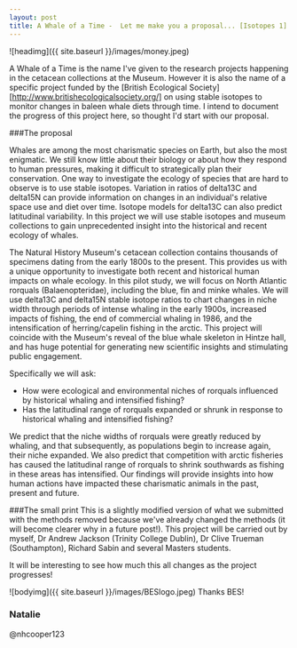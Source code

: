 ```yaml
---
layout: post
title: A Whale of a Time -  Let me make you a proposal... [Isotopes 1]
---
```


![headimg]({{ site.baseurl }}/images/money.jpeg)


A Whale of a Time is the name I've given to the research projects happening in the cetacean collections at the Museum. However it is also the name of a specific project funded by the [British Ecological Society][http://www.britishecologicalsociety.org/] on using stable isotopes to monitor changes in baleen whale diets through time. I intend to document the progress of this project here, so thought I'd start with our proposal.

###The proposal

Whales are among the most charismatic species on Earth, but also the most enigmatic. We still know little about their biology or about how they respond to human pressures, making it difficult to strategically plan their conservation. One way to investigate the ecology of species that are hard to observe is to use stable isotopes. Variation in ratios of delta13C and delta15N can provide information on changes in an individual's relative space use and diet over time. Isotope models for delta13C can also predict latitudinal variability. In this project we will use stable isotopes and museum collections to gain unprecedented insight into the historical and recent ecology of whales.

The Natural History Museum's cetacean collection contains thousands of specimens dating from the early 1800s to the present. This provides us with a unique opportunity to investigate both recent and historical human impacts on whale ecology. In this pilot study, we will focus on North Atlantic rorquals (Balaenopteridae), including the blue, fin and minke whales. We will use delta13C and delta15N stable isotope ratios to chart changes in niche width through periods of intense whaling in the early 1900s, increased impacts of fishing, the end of commercial whaling in 1986, and the intensification of herring/capelin fishing in the arctic. This project will coincide with the Museum's reveal of the blue whale skeleton in Hintze hall, and has huge potential for generating new scientific insights and stimulating public engagement. 

Specifically we will ask:

* How were ecological and environmental niches of rorquals influenced by historical whaling and intensified fishing? 
* Has the latitudinal range of rorquals expanded or shrunk in response to historical whaling and intensified fishing?

We predict that the niche widths of rorquals were greatly reduced by whaling, and that subsequently, as populations begin to increase again, their niche expanded. We also predict that competition with arctic fisheries has caused the latitudinal range of rorquals to shrink southwards as fishing in these areas has intensified. Our findings will provide insights into how human actions have impacted these charismatic animals in the past, present and future.

###The small print
This is a slightly modified version of what we submitted with the methods removed because we've already changed the methods (it will become clearer why in a future post!). This project will be carried out by myself, Dr Andrew Jackson (Trinity College Dublin), Dr Clive Trueman (Southampton), Richard Sabin and several Masters students.

It will be interesting to see how much this all changes as the project progresses!

![bodyimg]({{ site.baseurl }}/images/BESlogo.jpeg)
Thanks BES!

### Natalie
@nhcooper123